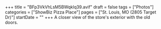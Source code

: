 +++
title = "BFp3VkVhLsM5BWqklq39.avif"
draft = false
tags = ["Photos"]
categories = ["ShowBiz Pizza Place"]
pages = ["St. Louis, MO (2805 Target Dr)"]
startDate = ""
+++
A closer view of the store's exterior with the old doors.
